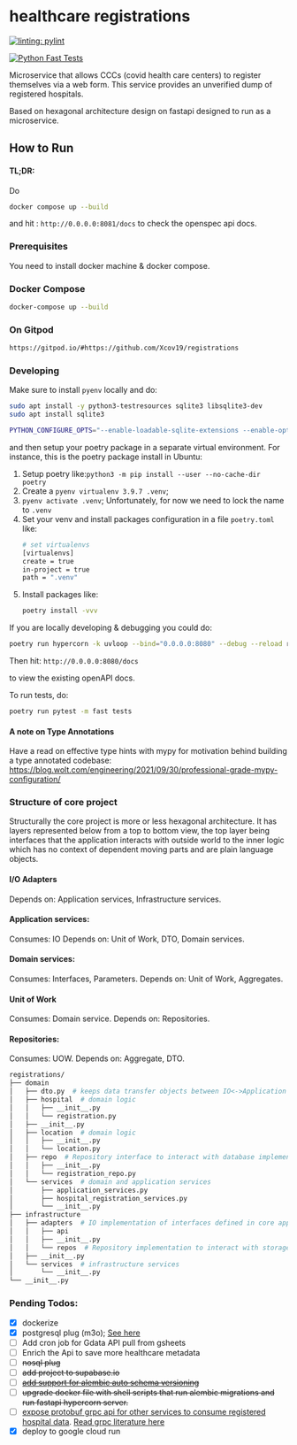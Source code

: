 # healthcare registrations

[![linting: pylint](https://img.shields.io/badge/linting-pylint-yellowgreen)](https://github.com/PyCQA/pylint)

[![Python Fast Tests](https://github.com/Xcov19/registrations/actions/workflows/pytest-fast.yml/badge.svg)](https://github.com/Xcov19/registrations/actions/workflows/pytest-fast.yml)

Microservice that allows CCCs (covid health care centers) to register themselves via a web form.
This service provides an unverified dump of registered hospitals.

Based on hexagonal architecture design on fastapi designed to run as a microservice.

## How to Run

#### TL;DR:
Do
```bash
docker compose up --build
```

and hit : `http://0.0.0.0:8081/docs`
to check the openspec api docs.

### Prerequisites
You need to install docker machine & docker compose.

### Docker Compose

```bash
docker-compose up --build
```

### On Gitpod

```bash
https://gitpod.io/#https://github.com/Xcov19/registrations
```

### Developing
Make sure to install `pyenv` locally and do:
```bash
sudo apt install -y python3-testresources sqlite3 libsqlite3-dev
sudo apt install sqlite3

PYTHON_CONFIGURE_OPTS="--enable-loadable-sqlite-extensions --enable-optimizations" LDFLAGS="-L/usr/local/opt/sqlite/lib" CPPFLAGS="-I/usr/local/opt/sqlite/include" pyenv install 3.9.7
```

and then setup your poetry package in a separate virtual environment.
For instance, this is the poetry package install in Ubuntu:
1. Setup poetry like:```python3 -m pip install --user --no-cache-dir poetry```
2. Create a `pyenv virtualenv 3.9.7 .venv`;
3. `pyenv activate .venv`; Unfortunately, for now we need to lock the name to `.venv`
4. Set your venv and install packages configuration in a file `poetry.toml` like:
    ```bash
    # set virtualenvs
    [virtualenvs]
    create = true
    in-project = true
    path = ".venv"
    ```
5. Install packages like:
    ```bash
    poetry install -vvv
    ```

If you are locally developing & debugging you could do:
```bash
poetry run hypercorn -k uvloop --bind="0.0.0.0:8080" --debug --reload registrations.infrastructure.adapters.api.app:app
```

Then hit:
`http://0.0.0.0:8080/docs`

to view the existing openAPI docs.

To run tests, do:
```bash
poetry run pytest -m fast tests
```

#### A note on Type Annotations

Have a read on effective type hints with mypy for motivation behind building a type annotated codebase:
https://blog.wolt.com/engineering/2021/09/30/professional-grade-mypy-configuration/

### Structure of core project

Structurally the core project is more or less hexagonal architecture.
It has layers represented below from a top to bottom view,
the top layer being interfaces that the application interacts with outside world to
the inner logic which has no context of dependent moving parts and are plain language objects.

#### I/O Adapters
Depends on: Application services, Infrastructure services.

#### Application services:
Consumes: IO
Depends on: Unit of Work, DTO, Domain services.

#### Domain services:
Consumes: Interfaces, Parameters.
Depends on: Unit of Work, Aggregates.

#### Unit of Work
Consumes: Domain service.
Depends on: Repositories.

#### Repositories:
Consumes: UOW.
Depends on: Aggregate, DTO.

```bash
registrations/
├── domain
│   ├── dto.py  # keeps data transfer objects between IO<->Application services and Domain Entities<->Database Schema
│   ├── hospital  # domain logic
│   │   ├── __init__.py
│   │   └── registration.py
│   ├── __init__.py
│   ├── location  # domain logic
│   │   ├── __init__.py
│   │   └── location.py
│   ├── repo  # Repository interface to interact with database implementation and domain entity.
│   │   ├── __init__.py
│   │   └── registration_repo.py
│   └── services  # domain and application services
│       ├── application_services.py
│       ├── hospital_registration_services.py
│       └── __init__.py
├── infrastructure
│   ├── adapters  # IO implementation of interfaces defined in core application domain.
│   │   ├── api
│   │   ├── __init__.py
│   │   └── repos  # Repository implementation to interact with storage.
│   ├── __init__.py
│   └── services  # infrastructure services
│       └── __init__.py
└── __init__.py

```

### Pending Todos:
- [x] dockerize
- [x] postgresql plug (m3o); [See here](https://github.com/Xcov19/registrations/pull/30#issue-1340536435)
- [ ] Add cron job for Gdata API pull from gsheets
- [ ] Enrich the Api to save more healthcare metadata
- [ ] ~~nosql plug~~
- [ ] ~~add project to supabase.io~~
- [ ] ~~[add support for alembic auto schema versioning](https://alembic.sqlalchemy.org/en/latest/autogenerate.html)~~
- [ ] ~~upgrade docker file with shell scripts that run alembic migrations and run fastapi hypercorn server.~~
- [ ] [expose protobuf grpc api for other services to consume registered hospital data](https://github.com/grpc-ecosystem/grpc-cloud-run-example/blob/master/python/README.md). [Read grpc literature here](https://grpc.io/docs/what-is-grpc/core-concepts/#rpc-life-cycle)
- [x] deploy to google cloud run
